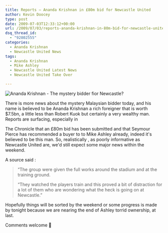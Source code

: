 ```yaml
---
title: Reports – Ananda Krishnan in £80m bid for Newcastle United
author: Kevin Doocey
type: post
date: 2009-07-03T12:33:12+00:00
url: /2009/07/03/reports-ananda-krishnan-in-80m-bid-for-newcastle-united/
dsq_thread_id:
  - "92802555"
categories:
  - Ananda Krishnan
  - Newcastle United News
tags:
  - Ananda Krishnan
  - Mike Ashley
  - Newcastle United Latest News
  - Newcastle United Take Over

---
```

![Ananda Krishnan - The mystery bidder fior Newcastle?](http://images.forbes.com/media/lists/10/2008/YK1N.jpg)

There is more news about the mystery Malaysian bidder today, and his  name is believed to be Ananda Krishnan a rich foreigner that is worth $7.5bn, a little less than Robert Kuok but certainly a very wealthy man. Reports are surfacing, especially in

The Chronicle that an £80m bid has been submitted and that Seymour Pierce has recommended a buyer to to Mike Ashley already, indeed it's believed to be this man. So, realistically , as poorly informative as Newcastle United are, we'd still expect some major news within the weekend.

A source said :

> “The group were given the full works around the stadium and at the training ground.
>
> “They watched the players train and this proved a bit of distraction for a lot of them who are wondering what the heck is going on at Newcastle.”

Hopefully things will be sorted by the weekend or some progress is made by tonight because we are nearing the end of Ashley torrid ownership, at last.

Comments welcome 🙂
